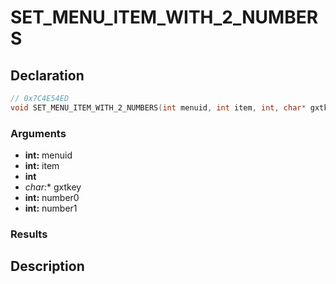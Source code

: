 # SET_MENU_ITEM_WITH_2_NUMBERS

## Declaration
```cpp
// 0x7C4E54ED
void SET_MENU_ITEM_WITH_2_NUMBERS(int menuid, int item, int, char* gxtkey, int number0, int number1);
```

### Arguments
- **int:** menuid
- **int:** item
- **int**
- **char*:** gxtkey
- **int:** number0
- **int:** number1

### Results

## Description
